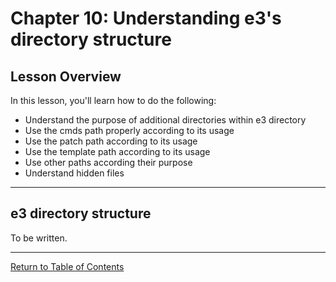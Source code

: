 # Chapter 10: Understanding e3's directory structure

## Lesson Overview

In this lesson, you'll learn how to do the following:

* Understand the purpose of additional directories within e3 directory
* Use the cmds path properly according to its usage
* Use the patch path according to its usage
* Use the template path according to its usage
* Use other paths according their purpose
* Understand hidden files

---

## e3 directory structure

To be written.


---

[Return to Table of Contents](README.md)
